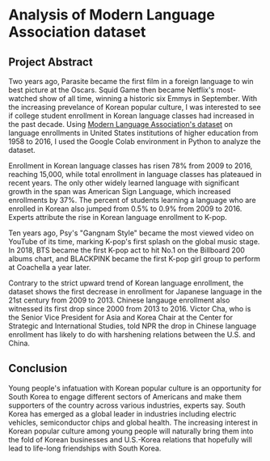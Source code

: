 # Analysis of Modern Language Association dataset

## Project Abstract

Two years ago, Parasite became the first film in a foreign language to win best picture at the Oscars. Squid Game then became Netflix's most-watched show of all time, winning a historic six Emmys in September. With the increasing prevelance of Korean popular culture, I was interested to see if college student enrollment in Korean language classes had increased in the past decade. Using [Modern Language Association's dataset](https://apps.mla.org/flsurvey_search) on language enrollments in United States institutions of higher education from 1958 to 2016, I used the Google Colab environment in Python to analyze the dataset.

Enrollment in Korean language classes has risen 78% from 2009 to 2016, reaching 15,000, while total enrollment in language classes has plateaued in recent years. The only other widely learned language with significant growth in the span was American Sign Language, which increased enrollments by 37%. The percent of students learning a language who are enrolled in Korean also jumped from 0.5% to 0.9% from 2009 to 2016. Experts attribute the rise in Korean language enrollment to K-pop.

Ten years ago, Psy's "Gangnam Style" became the most viewed video on YouTube of its time, marking K-pop's first splash on the global music stage. In 2018, BTS became the first K-pop act to hit No.1 on the Billboard 200 albums chart, and BLACKPINK became the first K-pop girl group to perform at Coachella a year later.

Contrary to the strict upward trend of Korean language enrollment, the dataset shows the first decrease in enrollment for Japanese language in the 21st century from 2009 to 2013. Chinese langauge enrollment also witnessed its first drop since 2000 from 2013 to 2016. Victor Cha, who is the Senior Vice President for Asia and Korea Chair at the Center for Strategic and International Studies, told NPR the drop in Chinese language enrollment has likely to do with harshening relations between the U.S. and China. 

## Conclusion

Young people's infatuation with Korean popular culture is an opportunity for South Korea to engage different sectors of Americans and make them supporters of the country across various industries, experts say. South Korea has emerged as a global leader in industries including electric vehicles, semiconductor chips and global health. The increasing interest in Korean popular culture among young people will naturally bring them into the fold of Korean businesses and U.S.-Korea relations that hopefully will lead to life-long friendships with South Korea.

